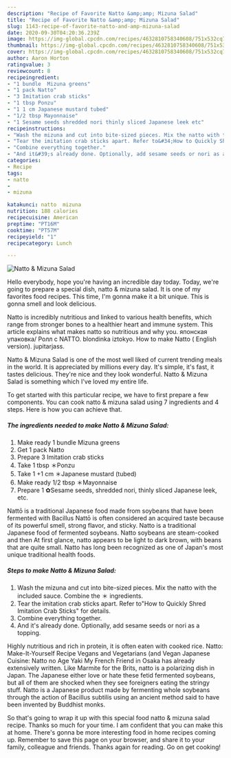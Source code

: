 ```yaml
---
description: "Recipe of Favorite Natto &amp;amp; Mizuna Salad"
title: "Recipe of Favorite Natto &amp;amp; Mizuna Salad"
slug: 1143-recipe-of-favorite-natto-and-amp-mizuna-salad
date: 2020-09-30T04:20:36.239Z
image: https://img-global.cpcdn.com/recipes/4632810758340608/751x532cq70/natto-mizuna-salad-recipe-main-photo.jpg
thumbnail: https://img-global.cpcdn.com/recipes/4632810758340608/751x532cq70/natto-mizuna-salad-recipe-main-photo.jpg
cover: https://img-global.cpcdn.com/recipes/4632810758340608/751x532cq70/natto-mizuna-salad-recipe-main-photo.jpg
author: Aaron Horton
ratingvalue: 3
reviewcount: 8
recipeingredient:
- "1 bundle  Mizuna greens"
- "1 pack Natto"
- "3 Imitation crab sticks"
- "1 tbsp Ponzu"
- "1 1 cm Japanese mustard tubed"
- "1/2 tbsp Mayonnaise"
- "1 Sesame seeds shredded nori thinly sliced Japanese leek etc"
recipeinstructions:
- "Wash the mizuna and cut into bite-sized pieces. Mix the natto with the included sauce. Combine the ＊ ingredients."
- "Tear the imitation crab sticks apart. Refer to&#34;How to Quickly Shred Imitation Crab Sticks&#34; for details."
- "Combine everything together."
- "And it&#39;s already done. Optionally, add sesame seeds or nori as a topping."
categories:
- Recipe
tags:
- natto
- 
- mizuna

katakunci: natto  mizuna 
nutrition: 188 calories
recipecuisine: American
preptime: "PT16M"
cooktime: "PT57M"
recipeyield: "1"
recipecategory: Lunch

---
```



![Natto &amp; Mizuna Salad](https://img-global.cpcdn.com/recipes/4632810758340608/751x532cq70/natto-mizuna-salad-recipe-main-photo.jpg)

Hello everybody, hope you're having an incredible day today. Today, we're going to prepare a special dish, natto &amp; mizuna salad. It is one of my favorites food recipes. This time, I'm gonna make it a bit unique. This is gonna smell and look delicious.

Natto is incredibly nutritious and linked to various health benefits, which range from stronger bones to a healthier heart and immune system. This article explains what makes natto so nutritious and why you. японская упаковка/ Ролл с NATTO. blondinka iztokyo. How to make Natto ( English version). jupitarjass.

Natto &amp; Mizuna Salad is one of the most well liked of current trending meals in the world. It is appreciated by millions every day. It's simple, it's fast, it tastes delicious. They're nice and they look wonderful. Natto &amp; Mizuna Salad is something which I've loved my entire life.


To get started with this particular recipe, we have to first prepare a few components. You can cook natto &amp; mizuna salad using 7 ingredients and 4 steps. Here is how you can achieve that.

<!--inarticleads1-->

##### The ingredients needed to make Natto &amp; Mizuna Salad:

1. Make ready 1 bundle  Mizuna greens
1. Get 1 pack Natto
1. Prepare 3 Imitation crab sticks
1. Take 1 tbsp ＊Ponzu
1. Take 1 +1 cm ＊Japanese mustard (tubed)
1. Make ready 1/2 tbsp ＊Mayonnaise
1. Prepare 1 ✿Sesame seeds, shredded nori, thinly sliced Japanese leek, etc.


Nattō is a traditional Japanese food made from soybeans that have been fermented with Bacillus Nattō is often considered an acquired taste because of its powerful smell, strong flavor, and sticky. Natto is a traditional Japanese food of fermented soybeans. Natto soybeans are steam-cooked and then At first glance, natto appears to be light to dark brown, with beans that are quite small. Natto has long been recognized as one of Japan&#39;s most unique traditional health foods. 

<!--inarticleads2-->

##### Steps to make Natto &amp; Mizuna Salad:

1. Wash the mizuna and cut into bite-sized pieces. Mix the natto with the included sauce. Combine the ＊ ingredients.
1. Tear the imitation crab sticks apart. Refer to&#34;How to Quickly Shred Imitation Crab Sticks&#34; for details.
1. Combine everything together.
1. And it&#39;s already done. Optionally, add sesame seeds or nori as a topping.


Highly nutritious and rich in protein, it is often eaten with cooked rice. Natto: Make-It-Yourself Recipe Vegans and Vegetarians (and Vegan Japanese Cuisine: Natto no Age Yaki My French Friend in Osaka has already extensively written. Like Marmite for the Brits, natto is a polarizing dish in Japan. The Japanese either love or hate these fetid fermented soybeans, but all of them are shocked when they see foreigners eating the stringy stuff. Natto is a Japanese product made by fermenting whole soybeans through the action of Bacillus subtilis using an ancient method said to have been invented by Buddhist monks. 

So that's going to wrap it up with this special food natto &amp; mizuna salad recipe. Thanks so much for your time. I am confident that you can make this at home. There's gonna be more interesting food in home recipes coming up. Remember to save this page on your browser, and share it to your family, colleague and friends. Thanks again for reading. Go on get cooking!
